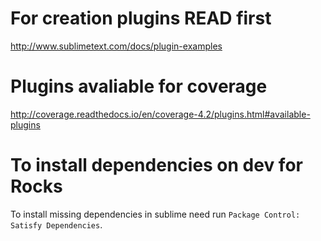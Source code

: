 
# For creation plugins READ first

http://www.sublimetext.com/docs/plugin-examples

# Plugins avaliable for coverage

http://coverage.readthedocs.io/en/coverage-4.2/plugins.html#available-plugins

# To install dependencies on dev for Rocks 

To install missing dependencies in sublime need run `Package Control: Satisfy Dependencies`.